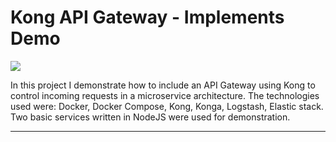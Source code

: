 # Kong API Gateway - Implements Demo

![](https://dyltqmyl993wv.cloudfront.net/assets/stacks/kong/img/kong-stack-220x234.png)

In this project I demonstrate how to include an API Gateway using Kong to control incoming requests in a microservice architecture. The technologies used were: Docker, Docker Compose, Kong, Konga, Logstash, Elastic stack. Two basic services written in NodeJS were used for demonstration.

---
